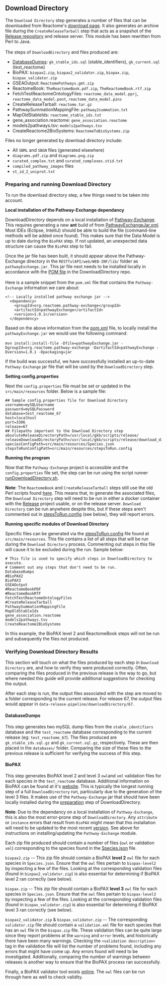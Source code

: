 <h2>Download Directory</h2>

The `Download Directory` step generates a number of files that can be downloaded from Reactome's <a href="https://reactome.org/download-data">download page</a>. It also generates an archive file during the `CreateReleaseTarball` step that acts as a snapshot of the <a href="https://github.com/reactome/Release">Release repository</a> and release server. This module has been rewritten from Perl to Java. 
<br><br>The steps of `DownloadDirectory` and files produced are:

- <a href="https://github.com/reactome/data-release-pipeline/tree/feature/download-directory/downloadDirectory#DatabaseDumps">DatabaseDumps</a>: `gk_stable_ids.sql` (stable_identifiers), `gk_current.sql` (test_reactome)
- BioPAX: `biopax2.zip`, `biopax2_validator.zip`, `biopax.zip`, `biopax_validator.zip`
- GSEAOutput: `ReactomePathways.gmt.zip`
- ReactomeBook: `TheReactomeBook.pdf.zip`, `TheReactomeBook.rtf.zip`
- FetchTestReactomeOntologyFiles: `reactome_data_model.pprj`, `reactome_data_model.pont`, `reactome_data_model.pins`
- CreateReleaseTarball: `reactome.tar.gz`
- PathwaySummationMappingFile: `pathway2summation.txt`
- MapOldStableIds: `reactome_stable_ids.txt`
- gene_association.reactome: `gene_association.reactome`
- models2pathways.tsv: `models2pathways.tsv`
- CreateReactome2BioSystems: `ReactomeToBioSystems.zip`

Files no longer generated by download directory include:
-  All `SBML` and `SBGN` files (generated elsewhere)
- `diagrams.pdf.zip` and `diagrams.png.zip`
- `curated_complex.txt` and `curated_complexes.stid.txt`
- `compiled_pathway_images` files
- `st_id_2_uniprot.txt`

<h3> Preparing and running Download Directory</h3>

To run the download directory step, a few things need to be taken into account.

<b> Local installation of the Pathway-Exchange dependancy</b>

DownloadDirectory depends on a local installation of <a href="https://github.com/reactome/Pathway-Exchange">Pathway-Exchange</a>. This requires generating a new <b>ant</b> build of from <a href="https://github.com/reactome/Pathway-Exchange/blob/master/ant/PathwayExchangeJar.xml">PathwayExchangeJar.xml</a>. Most IDEs (Eclipse, IntelliJ) should be able to build the file (command-line methods will be added once found). This makes sure that the Data Model is up to date during the `BioPAX` step. If not updated, an unexpected data structure can cause the `BioPAX` step to fail. 

Once the jar file has been built, it should appear above the Pathway-Exchange directory in the `RESTfulAPI/web/WEB-INF/lib/` folder as `pathwayExchange.jar`. This jar file next needs to be installed locally in accordance with the <a href="https://github.com/reactome/data-release-pipeline/blob/feature/download-directory/downloadDirectory/pom.xml">POM file</a> in the DownloadDirectory repo.
<br><br>
Here is a sample snippet from the `pom.xml` file that contains the `Pathway-Exchange` information we care about:
```
<!-- Locally installed pathway exchange jar -->
  <dependency>
    <groupId>org.reactome.pathway-exchange</groupId>
    <artifactId>pathwayExchange</artifactId>
    <version>1.0.1</version>
  </dependency>
```

Based on the above information from the <a href="https://github.com/reactome/data-release-pipeline/blob/feature/download-directory/downloadDirectory/pom.xml">pom.xml</a> file, to locally install the `pathwayExchange.jar` we would use the following command:<br><br>
`mvn install:install-file -Dfile=pathwayExchange.jar -DgroupId=org.reactome.pathway-exchange -DartifactId=pathwayExchange -Dversion=1.0.1 -Dpackaging=jar`

If the build was successful, we have successfully installed an up-to-date `Pathway-Exchange` jar file that will be used by the `DownloadDirectory` step.

<b> Setting config.properties </b>

Next the `config.properties` file must be set or updated in the `src/main/resources` folder. Below is a sample file:
```
## Sample config.properties file for Download Directory
username=mySQLUsername
password=mySQLPassword
database=test_reactome_67
host=localhost
port=3306
release=67
## Filepaths important to the Download Directory step
absoluteReleaseDirectoryPath=/usr/local/gkb/scripts/release/
releaseDownloadDirectoryPath=/usr/local/gkb/scripts/release/download_directory/
speciesConfigPath=src/main/resources/Species.json
stepsToRunConfigPath=src/main/resources/stepsToRun.config
```
<b> Running the program </b>

Now that the `Pathway-Exchange` project is accessible and the `config.properties` file set, the step can be run using the script runner <a href="https://github.com/reactome/data-release-pipeline/blob/feature/download-directory/downloadDirectory/runDownloadDirectory.sh">runDownloadDirectory.sh</a>.

<b>Note</b>: The `ReactomeBook` and `CreateReleaseTarball` steps still use the old Perl scripts found <a href="https://github.com/reactome/Release/tree/master/scripts/release/download_directory">here</a>. This means that, to generate the associated files, the `Download Directory` step will need to be run in either a docker container with the <a href="https://github.com/reactome/Release">Release</a> project usable, or on the release server. `Download Directory` can be run anywhere despite this, but if these steps aren't commented out in <a href="https://github.com/reactome/data-release-pipeline/blob/feature/download-directory/downloadDirectory/src/main/resources/stepsToRun.config">stepsToRun.config</a> (see below), they will report errors.
<br>

<b> Running specific modules of Download Directory </b>

Specific files can be generated via the <a href="https://github.com/reactome/data-release-pipeline/blob/feature/download-directory/downloadDirectory/src/main/resources/stepsToRun.config">stepsToRun.config</a> file found at `src/main/resources`. This file contains a list of all steps that will be run during the `Download Directory` process.
Commenting out steps in this file will cause it to be excluded during the run. Sample below:
```
# This file is used to specify which steps in DownloadDirectory to execute.
# Comment out any steps that don't need to be run.
DatabaseDumps
#BioPAX2
BioPAX3
GSEAOutput
#ReactomeBookPDF
#ReactomeBookRTF
FetchTestReactomeOntologyFiles
#CreateReleaseTarball
PathwaySummationMappingFile
MapOldStableIds
gene_association.reactome
models2pathways.tsv
CreateReactome2BioSystems
```
In this example, the BioPAX level 2 and ReactomeBook steps will not be run and subsequently the files not produced. 

<h3> Verifying Download Directory Results</h3>

This section will touch on what the files produced by each step in `Download Directory` are, and how to verify they were produced correctly. Often, comparing the files produced in the previous release is the way to go, but where needed this guide will provide additional suggestions for checking the output.

After each step is run, the output files associated with the step are moved to a folder corresponding to the current release. For release 67, the output files would appear in `data-release-pipeline/downloadDirectory/67`. 

<h4>DatabaseDumps</h4>

This step generates two mySQL dump files from the `stable_identifiers` database and the `test_reactome` database corresponding to the current release (eg: `test_reactome_67`). The files produced are `gk_stable_ids.sql.gz` and `gk_current.sql.gz`, respectively. These are then placed in the `databases/` folder. Comparing the size of these files to the previous release is sufficient for verifying the success of this step. 

<h4>BioPAX</h4>

This step generates BioPAX level 2 and level 3 `owl`and `xml` validation files for each species in the `test_reactome` database. Additional information on BioPAX can be found at it's <a href="http://www.biopax.org/">website</a>. This is typically the longest running step of a full `DownloadDirectory` run, particularly due to the generation of the level 3 files. It makes use of the `Pathway-Exchange` jar that should have been locally installed during the <a href="https://github.com/reactome/data-release-pipeline/tree/feature/download-directory/downloadDirectory#-preparing-and-running-download-directory">preparation</a> step of DownloadDirectory.

<b>Note</b>: Due to the dependancy on a local installation of `Pathway-Exchange`, this is also the most error-prone step of `DownloadDirectory`. Any `attribute` or `instance` errors that result from `BioPAX` might mean that this installation will need to be updated to the most recent <a href="https://github.com/reactome/Pathway-Exchange/blob/master/ant/PathwayExchangeJar.xml">version</a>. See above for instructions on installing/updating the `Pathway-Exchange` module. 

Each zip file produced should contain a number of files (`owl` or validation `xml`) corresponding to the species found in the <a href="https://github.com/reactome/data-release-pipeline/blob/feature/download-directory/downloadDirectory/src/main/resources/Species.json">Species.json</a> file.

`biopax2.zip` -- This zip file should contain a BioPAX <b>level 2</b> `owl` file for each species in `Species.json`. Ensure that the `owl` files pertain to `biopax-level2` by inspecting a few of the files. Looking at the corresponding validation files (found in `biopax2_validator.zip`) is also essential for determining if BioPAX level 2 ran correctly (see below).

`biopax.zip` -- This zip file should contain a BioPAX <b>level 3</b> `owl` file for each species in `Species.json`. Ensure that the `owl` files pertain to `biopax-level3` by inspecting a few of the files. Looking at the corresponding validation files (found in `biopax_validator.zip`) is also essential for determining if BioPAX level 3 ran correctly (see below). 

`biopax2_validator.zip` & `biopax_validator.zip` -- The  corresponding `validator.zip` file should contain a `validation.xml` file for each species that has an `owl` file in the `biopax.zip` file. These validation files can be quite large since they report problems at the `warning` and `error` levels, and historically there have been many warnings. Checking the `<validation description>` tag in the validation file will list the number of problems found, including any errors that might have come up. Any errors found will need to be investigated. Additionally, comparing the number of warnings between releases is another way to ensure that the BioPAX process ran successfully.

Finally, a BioPAX validator tool exists <a href="http://biopax.baderlab.org/">online</a>. The `owl` files can be run through here as well to check validity.











